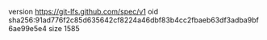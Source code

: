 version https://git-lfs.github.com/spec/v1
oid sha256:91ad776f2c85d635642cf8224a46dbf83b4cc2fbaeb63df3adba9bf6ae99e5e4
size 1585
